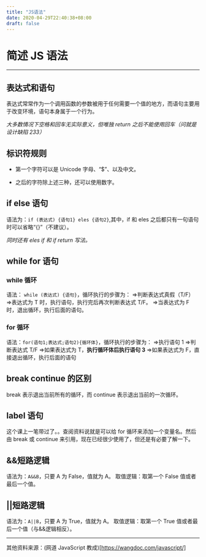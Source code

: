 ```yaml
---
title: "JS语法"
date: 2020-04-29T22:40:38+08:00
draft: false
---
```


# 简述 JS 语法

<hr>

## 表达式和语句

表达式常常作为一个调用函数的参数被用于任何需要一个值的地方，而语句主要用于改变环境，语句本身属于一个行为。

_大多数情况下空格和回车无实际意义，但唯独 return 之后不能使用回车（问就是设计缺陷 233）_

## 标识符规则

- 第一个字符可以是 Unicode 字母、“\$”、以及中文。

- 之后的字符除上述三种，还可以使用数字。

## if else 语句

语法为：`if (表达式) {语句1} eles {语句2}`,其中，if 和 eles 之后都只有一句语句时可以省略“{}”（不建议）。

_同时还有 eles if 和 if return 写法。_

## while for 语句

### while 循环

语法： `while (表达式) {语句}`，循环执行的步骤为：
=>判断表达式真假（T/F）
=>表达式为 T 时，执行语句，执行完后再次判断表达式 T/F。
=>当表达式为 F 时，退出循环，执行后面的语句。

### for 循环

语法：`for(语句1;表达式;语句2){循环体}`，循环执行的步骤为：
=>执行语句 1
=>判断表达式 T/F
=>如果表达式为 T，**执行循环体后执行语句 3**
=>如果表达式为 F，直接退出循环，执行后面的语句

## break continue 的区别

break 表示退出当前所有的循环，而 continue 表示退出当前的一次循环。

## label 语句

这个课上一笔带过了。。查阅资料说就是可以给 for 循环来添加一个变量名。然后由 break 或 continue 来引用，现在已经很少使用了，但还是有必要了解一下。

## &&短路逻辑

语法为：`A&&B`，只要 A 为 False，值就为 A。
取值逻辑：取第一个 False 值或者最后一个值。

## ||短路逻辑

语法为：`A||B`，只要 A 为 True，值就为 A。
取值逻辑：取第一个 True 值或者最后一个值（与&&逻辑相反）。

<hr>

其他资料来源：(网道 JavaScript 教成)[https://wangdoc.com/javascript/]
